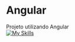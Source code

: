 # Angular

Projeto utilizando Angular <br>
[![My Skills](https://skillicons.dev/icons?i=angular)](https://skillicons.dev)
